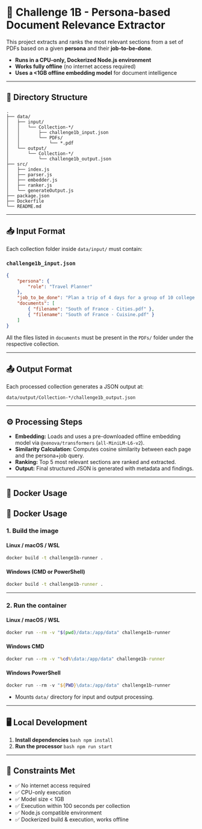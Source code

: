 # 🧠 Challenge 1B - Persona-based Document Relevance Extractor

This project extracts and ranks the most relevant sections from a set of PDFs based on a given **persona** and their **job-to-be-done**.

- **Runs in a CPU-only, Dockerized Node.js environment**
- **Works fully offline** (no internet access required)
- **Uses a <1GB offline embedding model** for document intelligence

---

## 📁 Directory Structure

```
.
├── data/
│   ├── input/
│   │   └── Collection-*/
│   │       ├── challenge1b_input.json
│   │       └── PDFs/
│   │           └── *.pdf
│   └── output/
│       └── Collection-*/
│           └── challenge1b_output.json
├── src/
│   ├── index.js
│   ├── parser.js
│   ├── embedder.js
│   ├── ranker.js
│   └── generateOutput.js
├── package.json
├── Dockerfile
└── README.md
```

---

## 📥 Input Format

Each collection folder inside `data/input/` must contain:

### `challenge1b_input.json`

```json
{
    "persona": {
        "role": "Travel Planner"
    },
    "job_to_be_done": "Plan a trip of 4 days for a group of 10 college friends.",
    "documents": [
        { "filename": "South of France - Cities.pdf" },
        { "filename": "South of France - Cuisine.pdf" }
    ]
}
```

All the files listed in `documents` must be present in the `PDFs/` folder under the respective collection.

---

## 📤 Output Format

Each processed collection generates a JSON output at:

```
data/output/Collection-*/challenge1b_output.json
```

---

## ⚙️ Processing Steps

- **Embedding:** Loads and uses a pre-downloaded offline embedding model via `@xenova/transformers` (`all-MiniLM-L6-v2`).
- **Similarity Calculation:** Computes cosine similarity between each page and the persona+job query.
- **Ranking:** Top 5 most relevant sections are ranked and extracted.
- **Output:** Final structured JSON is generated with metadata and findings.

---

## 🐳 Docker Usage

## 🐳 Docker Usage

### 1. **Build the image**

#### Linux / macOS / WSL
```bash
docker build -t challenge1b-runner .
```

#### Windows (CMD or PowerShell)
```cmd
docker build -t challenge1b-runner .
```

---

### 2. **Run the container**

#### Linux / macOS / WSL
```bash
docker run --rm -v "$(pwd)/data:/app/data" challenge1b-runner
```

#### Windows CMD
```cmd
docker run --rm -v "%cd%\data:/app/data" challenge1b-runner
```

#### Windows PowerShell
```powershell
docker run --rm -v "${PWD}\data:/app/data" challenge1b-runner
```

- Mounts `data/` directory for input and output processing.

---

## 🖥 Local Development

1. **Install dependencies**
        ```bash
        npm install
        ```
2. **Run the processor**
        ```bash
        npm run start
        ```

---

## 📌 Constraints Met

- ✅ No internet access required
- ✅ CPU-only execution
- ✅ Model size < 1GB
- ✅ Execution within 100 seconds per collection
- ✅ Node.js compatible environment
- ✅ Dockerized build & execution, works offline

